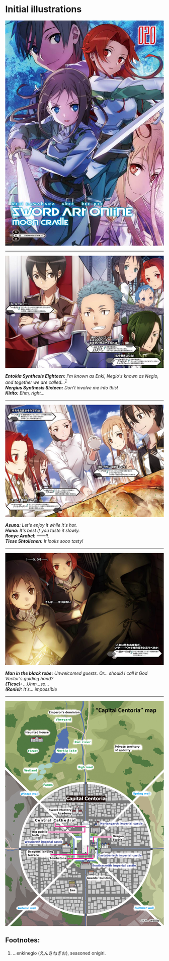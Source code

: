# Initial illustrations 

![Image](/Translate/Img/k001.jpg)

***

![Image](/Translate/Img/k002.jpg)

_**Entokia Synthesis Eighteen:** I'm known as Enki, Negio's known as Negio, and together we are called...<sup><a href="#Prim1">1</a></sup>  
**Nergius Synthesis Sixteen:** Don't involve me into this!  
**Kirito:** Ehm, right..._ 

***

![Image](/Translate/Img/k003.jpg)

_**Asuna:** Let's enjoy it while it's hot.  
**Hana:** It's best if you taste it slowly.  
**Ronye Arabel:** ——!!.  
**Tiese Shtolienen:** It looks sooo tasty!_ 

***

![Image](/Translate/Img/k004.jpg)

_**Man in the black robe:** Unwelcomed guests. Or... should I call it God Vector's guiding hand?  
**(Tiese):** ...Uhm...so...   
**(Ronie):** It's... impossible_  

***

![Image](/Translate/Img/k005_EN.png)

## Footnotes:

1. <a name="Prim1"></a>...enkinegio (えんきねぎお), seasoned onigiri.